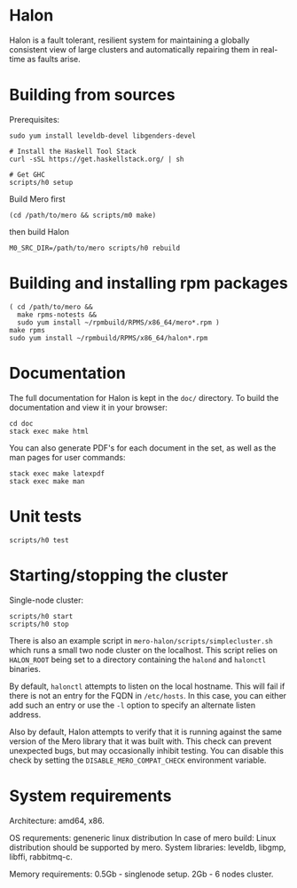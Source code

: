 # Halon

Halon is a fault tolerant, resilient system for maintaining a globally
consistent view of large clusters and automatically repairing them in
real-time as faults arise.

# Building from sources

Prerequisites:

```shell
sudo yum install leveldb-devel libgenders-devel

# Install the Haskell Tool Stack
curl -sSL https://get.haskellstack.org/ | sh

# Get GHC
scripts/h0 setup
```

Build Mero first

```shell
(cd /path/to/mero && scripts/m0 make)
```

then build Halon

```shell
M0_SRC_DIR=/path/to/mero scripts/h0 rebuild
```

# Building and installing rpm packages

```shell
( cd /path/to/mero &&
  make rpms-notests &&
  sudo yum install ~/rpmbuild/RPMS/x86_64/mero*.rpm )
make rpms
sudo yum install ~/rpmbuild/RPMS/x86_64/halon*.rpm
```

# Documentation

The full documentation for Halon is kept in the `doc/` directory. To
build the documentation and view it in your browser:

```shell
cd doc
stack exec make html
```

You can also generate PDF's for each document in the set, as well as
the man pages for user commands:

```shell
stack exec make latexpdf
stack exec make man
```

# Unit tests

```shell
scripts/h0 test
```

# Starting/stopping the cluster

Single-node cluster:

```shell
scripts/h0 start
scripts/h0 stop
```

There is also an example script in `mero-halon/scripts/simplecluster.sh`
which runs a small two node cluster on the localhost. This script
relies on `HALON_ROOT` being set to a directory containing the
`halond` and `halonctl` binaries.

By default, `halonctl` attempts to listen on the local hostname. This
will fail if there is not an entry for the FQDN in `/etc/hosts`. In
this case, you can either add such an entry or use the `-l` option to
specify an alternate listen address.

Also by default, Halon attempts to verify that it is running against the
same version of the Mero library that it was built with. This check can
prevent unexpected bugs, but may occasionally inhibit testing. You can disable
this check by setting the `DISABLE_MERO_COMPAT_CHECK` environment variable.

# System requirements

Architecture: amd64, x86.

OS requrements: geneneric linux distribution
  In case of mero build: Linux distribution should be supported by mero.
  System libraries: leveldb, libgmp, libffi, rabbitmq-c.

Memory requirements:
   0.5Gb - singlenode setup.
   2Gb   - 6 nodes cluster.

